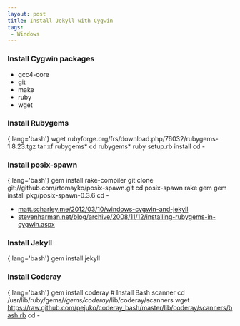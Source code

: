 ```yaml
---
layout: post
title: Install Jekyll with Cygwin
tags:
 - Windows
---
```


### Install Cygwin packages
* gcc4-core
* git
* make
* ruby
* wget

### Install Rubygems

{:lang='bash'}
	wget rubyforge.org/frs/download.php/76032/rubygems-1.8.23.tgz
	tar xf rubygems*
	cd rubygems*
	ruby setup.rb install
	cd -

### Install posix-spawn

{:lang='bash'}
	gem install rake-compiler
	git clone git://github.com/rtomayko/posix-spawn.git
	cd posix-spawn
	rake gem
	gem install pkg/posix-spawn-0.3.6
	cd -

* [matt.scharley.me/2012/03/10/windows-cygwin-and-jekyll][m]
* [stevenharman.net/blog/archive/2008/11/12/installing-rubygems-in-cygwin.aspx][s]

### Install Jekyll

{:lang='bash'}
	gem install jekyll

### Install Coderay

{:lang='bash'}
	gem install coderay
	# Install Bash scanner
	cd /usr/lib/ruby/gems/*/gems/coderay*/lib/coderay/scanners
	wget https://raw.github.com/pejuko/coderay_bash/master/lib/coderay/scanners/bash.rb
	cd -

[m]:http://matt.scharley.me/2012/03/10/windows-cygwin-and-jekyll
[s]:http://stevenharman.net/blog/archive/2008/11/12/installing-rubygems-in-cygwin.aspx